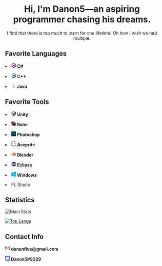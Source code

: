 <h1 align="center">Hi, I'm Danon5—an aspiring programmer chasing his dreams.</h1>
<p align="center">I find that there is too much to learn for one lifetime! Oh how I wish we had multiple.</p>

<h2 align="left">Favorite Languages</h2>
<lo>
  <p><li><img src="Images/csharp.png" width="16" height="16"><b> C#</b></li></p>
  <p><li><img src="Images/cplusplus.png" width="16" height="16"><b> C++</b></li></p>
  <p><li><img src="Images/java.png" width="16" height="16"><b> Java</b></li></p>
</lo>

<h2 align="left">Favorite Tools</h2>
<lo>
  <p><li><img src="Images/unity.png" width="16" height="16"><b> Unity</b></li></p>
  <p><li><img src="Images/rider.png" width="16" height="16"><b> Rider</b></li></p>
  <p><li><img src="Images/photoshop.png" width="16" height="16"><b> Photoshop</b></li></p>
  <p><li><img src="Images/aseprite.png" width="16" height="16"><b> Aseprite</b></li></p>
  <p><li><img src="Images/blender.png" width="16" height="16"><b> Blender</b></li></p>
  <p><li><img src="Images/eclipse.png" width="16" height="16"><b> Eclipse</b></li></p>
  <p><li><img src="Images/windows.png" width="16" height="16"><b> Windows</b></li></p>
  <li> FL Studio </li>
</lo>

<h2 align"left">Statistics</h2>

![Main Stats](https://github-readme-stats.vercel.app/api?username=Danon5)

[![Top Langs](https://github-readme-stats.vercel.app/api/top-langs/?username=Danon5)](https://github.com/Danon5/github-readme-stats)

<h2 align="left">Contact Info</h2>
<p><img src="Images/gmail.png" width="16" height="16"><b> danonfive@gmail.com</b></p>
<p><img src="Images/discord.png" width="16" height="16"><b> Danon5#9329</b></p>
